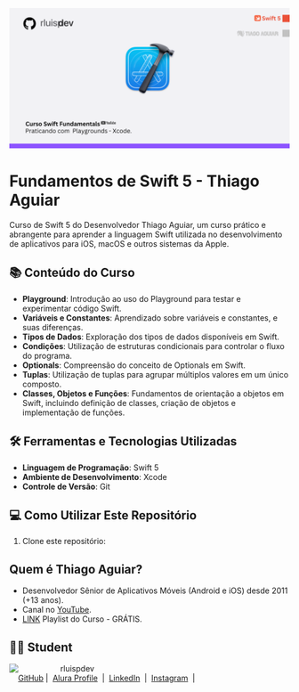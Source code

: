 ![Template rluipdev](Template/rluispdev(1).png)
 
# Fundamentos de Swift 5 - Thiago Aguiar

Curso de Swift 5 do Desenvolvedor Thiago Aguiar, um curso prático e abrangente para aprender a linguagem Swift utilizada no desenvolvimento de aplicativos para iOS, macOS e outros sistemas da Apple.

## 📚 Conteúdo do Curso

- **Playground**: Introdução ao uso do Playground para testar e experimentar código Swift.
- **Variáveis e Constantes**: Aprendizado sobre variáveis e constantes, e suas diferenças.
- **Tipos de Dados**: Exploração dos tipos de dados disponíveis em Swift.
- **Condições**: Utilização de estruturas condicionais para controlar o fluxo do programa.
- **Optionals**: Compreensão do conceito de Optionals em Swift.
- **Tuplas**: Utilização de tuplas para agrupar múltiplos valores em um único composto.
- **Classes, Objetos e Funções**: Fundamentos de orientação a objetos em Swift, incluindo definição de classes, criação de objetos e implementação de funções.

## 🛠️ Ferramentas e Tecnologias Utilizadas

- **Linguagem de Programação**: Swift 5
- **Ambiente de Desenvolvimento**: Xcode
- **Controle de Versão**: Git

## 💻 Como Utilizar Este Repositório

1. Clone este repositório:


## Quem é Thiago Aguiar?
-  Desenvolvedor Sênior de Aplicativos Móveis (Android e iOS) desde 2011 (+13 anos).
- Canal no [YouTube](https://www.youtube.com/@TiagoAguiar).
- [LINK](https://youtube.com/playlist?list=PLJ0AcghBBWShgIH122uw7H9T9-NIaFpP-&si=LxcjTVxciLfsUl1o) Playlist do Curso - GRÁTIS.

## 👨‍💻 Student
<p>
    <img 
      align=left 
      margin=10 
      width=80 
      src="https://avatars.githubusercontent.com/u/128305083?s=96&v=4"
    />
    <p>&nbsp&nbsp&nbsprluispdev<br>
    &nbsp&nbsp&nbsp
    <a href="https://github.com/rluispdev">
    GitHub</a>&nbsp;|&nbsp;
     <a href="https://cursos.alura.com.br/user/rluisp"> Alura Profile</a>
&nbsp;|&nbsp;
    <a href="https://www.linkedin.com/in/rafael-luis-gonzaga-b11634186/">LinkedIn</a>
&nbsp;|&nbsp;
    <a href="https://www.instagram.com/rluispdevs?igsh=cnoxenpmaHY1amE0&utm_source=qr">
    Instagram</a>
&nbsp;|&nbsp;</p>
</p>
<br/><br/>
<p>
